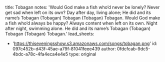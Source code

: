 title: Tobagan
notes: 'Would God make a fish who’d never be lonely? Never get sad when left on its own? Day after day, living alone; He did and its name’s Tobagan (Tobagan) Tobagan (Tobagan) Tobagan. Would God make a fish who’d always be happy? Always content when left on its own. Night after night, swimming alone. He did and its name’s Tobagan (Tobagan) Tobagan (Tobagan) Tobagan.'
lead_sheets:
  - 'https://thiseveningsshow.s3.amazonaws.com/songs/tobagan.png'
id: 097c452b-d43f-45ae-a79f-81041feee439
author: 0fdcfcab-9dc5-4bdc-a78c-4fa4eca4e4e5
type: original

